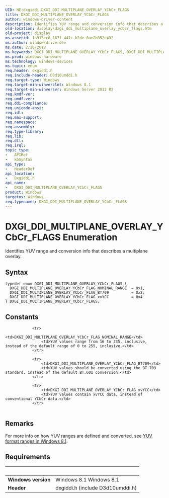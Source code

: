 ```yaml
---
UID: NE:dxgiddi.DXGI_DDI_MULTIPLANE_OVERLAY_YCbCr_FLAGS
title: DXGI_DDI_MULTIPLANE_OVERLAY_YCbCr_FLAGS
author: windows-driver-content
description: Identifies YUV range and conversion info that describes a multiplane overlay.
old-location: display\dxgi_ddi_multiplane_overlay_ycbcr_flags.htm
old-project: display
ms.assetid: fa915ec0-167f-441c-b2de-0ae2b852c432
ms.author: windowsdriverdev
ms.date: 2/26/2018
ms.keywords: DXGI_DDI_MULTIPLANE_OVERLAY_YCbCr_FLAGS, DXGI_DDI_MULTIPLANE_OVERLAY_YCbCr_FLAGS enumeration [Display Devices], DXGI_DDI_MULTIPLANE_OVERLAY_YCbCr_FLAG_BT709, DXGI_DDI_MULTIPLANE_OVERLAY_YCbCr_FLAG_NOMINAL_RANGE, DXGI_DDI_MULTIPLANE_OVERLAY_YCbCr_FLAG_xvYCC, display.dxgi_ddi_multiplane_overlay_ycbcr_flags, dxgiddi/DXGI_DDI_MULTIPLANE_OVERLAY_YCbCr_FLAGS, dxgiddi/DXGI_DDI_MULTIPLANE_OVERLAY_YCbCr_FLAG_BT709, dxgiddi/DXGI_DDI_MULTIPLANE_OVERLAY_YCbCr_FLAG_NOMINAL_RANGE, dxgiddi/DXGI_DDI_MULTIPLANE_OVERLAY_YCbCr_FLAG_xvYCC
ms.prod: windows-hardware
ms.technology: windows-devices
ms.topic: enum
req.header: dxgiddi.h
req.include-header: D3d10umddi.h
req.target-type: Windows
req.target-min-winverclnt: Windows 8.1
req.target-min-winversvr: Windows Server 2012 R2
req.kmdf-ver: 
req.umdf-ver: 
req.ddi-compliance: 
req.unicode-ansi: 
req.idl: 
req.max-support: 
req.namespace: 
req.assembly: 
req.type-library: 
req.lib: 
req.dll: 
req.irql: 
topic_type:
-	APIRef
-	kbSyntax
api_type:
-	HeaderDef
api_location:
-	Dxgiddi.h
api_name:
-	DXGI_DDI_MULTIPLANE_OVERLAY_YCbCr_FLAGS
product: Windows
targetos: Windows
req.typenames: DXGI_DDI_MULTIPLANE_OVERLAY_YCbCr_FLAGS
---
```


# DXGI_DDI_MULTIPLANE_OVERLAY_YCbCr_FLAGS Enumeration
Identifies YUV range and conversion info that describes a multiplane overlay.

## Syntax
````
typedef enum DXGI_DDI_MULTIPLANE_OVERLAY_YCbCr_FLAGS { 
  DXGI_DDI_MULTIPLANE_OVERLAY_YCbCr_FLAG_NOMINAL_RANGE  = 0x1,
  DXGI_DDI_MULTIPLANE_OVERLAY_YCbCr_FLAG_BT709          = 0x2,
  DXGI_DDI_MULTIPLANE_OVERLAY_YCbCr_FLAG_xvYCC          = 0x4
} DXGI_DDI_MULTIPLANE_OVERLAY_YCbCr_FLAGS;
````

## Constants

<table>
            
                <tr>
                    <td>DXGI_DDI_MULTIPLANE_OVERLAY_YCbCr_FLAG_NOMINAL_RANGE</td>
                    <td>YUV values range from 16 to 235, inclusive, instead of the default range of 0 to 255, inclusive.</td>
                </tr>
            
                <tr>
                    <td>DXGI_DDI_MULTIPLANE_OVERLAY_YCbCr_FLAG_BT709</td>
                    <td>YUV values should be converted using the BT.709 standard, instead of the default BT.601 conversion.</td>
                </tr>
            
                <tr>
                    <td>DXGI_DDI_MULTIPLANE_OVERLAY_YCbCr_FLAG_xvYCC</td>
                    <td>YUV values contain xvYCC data, instead of conventional YCbCr data.</td>
                </tr>
</table>

## Remarks

For more info on how YUV ranges are defined and converted, see <a href="https://msdn.microsoft.com/D76FFB8C-CA42-446E-826F-52982B1849E5">YUV format ranges in Windows 8.1</a>.

## Requirements
| &nbsp; | &nbsp; |
| ---- |:---- |
| **Windows version** | Windows 8.1 Windows 8.1 |
| **Header** | dxgiddi.h (include D3d10umddi.h) |